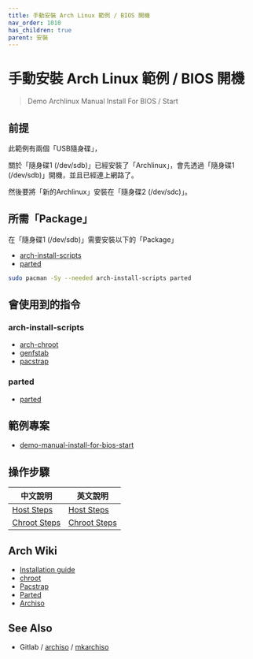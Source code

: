 ```yaml
---
title: 手動安裝 Arch Linux 範例 / BIOS 開機
nav_order: 1010
has_children: true
parent: 安裝
---
```



# 手動安裝 Arch Linux 範例 / BIOS 開機

> Demo Archlinux Manual Install For BIOS / Start

## 前提

此範例有兩個「USB隨身碟」，

關於「隨身碟1 (/dev/sdb)」已經安裝了「Archlinux」，會先透過「隨身碟1 (/dev/sdb)」開機，並且已經連上網路了。

然後要將「新的Archlinux」安裝在「隨身碟2 (/dev/sdc)」。


## 所需「Package」

在「隨身碟1 (/dev/sdb)」需要安裝以下的「Package」

* [arch-install-scripts](https://archlinux.org/packages/extra/any/arch-install-scripts/)
* [parted](https://archlinux.org/packages/extra/x86_64/parted/)

``` sh
sudo pacman -Sy --needed arch-install-scripts parted
```


## 會使用到的指令


### arch-install-scripts

* [arch-chroot](https://man.archlinux.org/man/extra/arch-install-scripts/arch-chroot.8.en)
* [genfstab](https://man.archlinux.org/man/extra/arch-install-scripts/genfstab.8.en)
* [pacstrap](https://man.archlinux.org/man/pacstrap.8)

### parted

* [parted](https://man.archlinux.org/man/parted.8.en)


## 範例專案

* [demo-manual-install-for-bios-start](https://github.com/samwhelp/note-about-archlinux/tree/gh-pages/_demo/arch-install/demo-manual-install-for-bios-start)


## 操作步驟

| 中文說明 | 英文說明
| --- | --- |
| [Host Steps](https://samwhelp.github.io/note-about-archlinux/read/core/install/demo-manual-install-for-bios-start/host-steps.html) | [Host Steps](https://github.com/samwhelp/note-about-archlinux/blob/gh-pages/_demo/arch-install/demo-manual-install-for-bios-start/host-steps/README.steps.md) |
| [Chroot Steps](https://samwhelp.github.io/note-about-archlinux/read/core/install/demo-manual-install-for-bios-start/chroot-steps.html) | [Chroot Steps](https://github.com/samwhelp/note-about-archlinux/blob/gh-pages/_demo/arch-install/demo-manual-install-for-bios-start/chroot-steps/README.steps.md) |


## Arch Wiki

* [Installation guide](https://wiki.archlinux.org/title/installation_guide)
* [chroot](https://wiki.archlinux.org/title/chroot)
* [Pacstrap](https://wiki.archlinux.org/title/Pacstrap)
* [Parted](https://wiki.archlinux.org/title/Parted)
* [Archiso](https://wiki.archlinux.org/title/archiso)


## See Also

* Gitlab / [archiso](https://gitlab.archlinux.org/archlinux/archiso) / [mkarchiso](https://gitlab.archlinux.org/archlinux/archiso/-/blob/master/archiso/mkarchiso)
